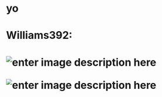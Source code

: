 # yo

<h1> Williams392: <h1>

![enter image description here](https://scontent.xx.fbcdn.net/v/t1.15752-9/318811073_844229706695342_5352239509984376494_n.png?stp=dst-png_p403x403&_nc_cat=106&ccb=1-7&_nc_sid=aee45a&_nc_eui2=AeEnXzYlaOFIKMUZExBEcT8FaKLDF73VMIRoosMXvdUwhB1a6hoJpwUb0cAqOAh4OUH-WFmebv1NAiiTff6qLeYy&_nc_ohc=wHq3KHbYRw0AX-y7uqZ&_nc_ad=z-m&_nc_cid=0&_nc_ht=scontent.xx&oh=03_AdQUTrwsOJNRFjJbAK5Zn_C8wGqXdG7B1K8LtEWcNlu5_g&oe=63BDD64A)

 ![enter image description here](https://scontent.xx.fbcdn.net/v/t1.15752-9/318199312_1514930489026358_5693427899688987113_n.png?stp=dst-png_p403x403&_nc_cat=105&ccb=1-7&_nc_sid=aee45a&_nc_eui2=AeHdX1QpHnqz4_Hz1qWqDTkCa0qXusk2LktrSpe6yTYuS8lqn9bphKANUYDbMad71hjzuFxtg1CKr1_FIOya_u2N&_nc_ohc=P81Hl_YhB2kAX__NMn0&_nc_ad=z-m&_nc_cid=0&_nc_ht=scontent.xx&oh=03_AdSY0UiW2NWA0RdYZHTtaMVWsvkKpwxTfZWRy7mzzm3cJw&oe=63BDC688)
